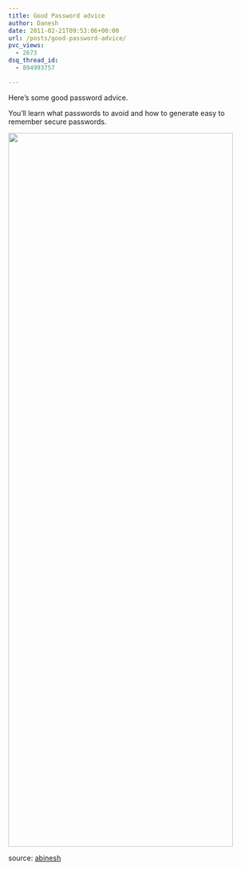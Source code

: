 ```yaml
---
title: Good Password advice
author: Danesh
date: 2011-02-21T09:53:06+00:00
url: /posts/good-password-advice/
pvc_views:
  - 2673
dsq_thread_id:
  - 894993757

---
```

Here&#8217;s some good password advice.

You&#8217;ll learn what passwords to avoid and how to generate easy to remember secure passwords.

<img loading="lazy" class="alignnone size-medium wp-image-2248" title="110110-ZA-PASSWORD" src="/wp-content/uploads/2011/02/110110-ZA-PASSWORD-450x1427.jpg" alt="" width="450" height="1427" srcset="/wp-content/uploads/2011/02/110110-ZA-PASSWORD-450x1427.jpg 450w, /wp-content/uploads/2011/02/110110-ZA-PASSWORD.jpg 1000w" sizes="(max-width: 450px) 100vw, 450px" /> 

source: [abinesh][1]

 [1]: http://www.abinesh.com/delirium/posts/most-common-passwords-that-you-should-avoid/